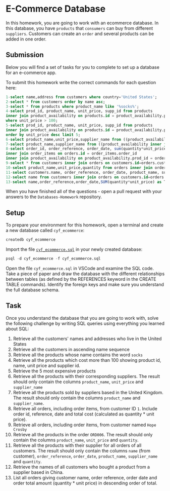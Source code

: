 # E-Commerce Database

In this homework, you are going to work with an ecommerce database. In this database, you have `products` that `consumers` can buy from different `suppliers`. Customers can create an `order` and several products can be added in one order.

## Submission

Below you will find a set of tasks for you to complete to set up a database for an e-commerce app.

To submit this homework write the correct commands for each question here:
```sql
1-select name,address from customers where country='United States';
2-select * from customers order by name asc;
3-select * from products where product_name like '%socks%';
4-select prod_id, product_name, unit_price, supp_id from products
inner join product_availability on products.id = product_availability.prod_id
where unit_price > 100;
5-select prod_id, product_name, unit_price, supp_id from products
inner join product_availability on products.id = product_availability.prod_id
order by unit_price desc limit 5;
6-select product_name,unit_price,supplier_name from ((product_availability inner join products on products.id = product_availability.prod_id) inner join suppliers on product_availability.supp_id=suppliers.id); 
7-select product_name,supplier_name from ((product_availability inner join products on products.id = product_availability.prod_id) inner join suppliers on product_availability.supp_id=suppliers.id) where suppliers.country='United Kingdom';
8-select order_id, order_reference, order_date, sum(quantity*unit_price) as total_cost from orders
inner join order_items on orders.id = order_items.order_id
inner join product_availability on product_availability.prod_id = order_items.product_id and product_availability.supp_id = order_items.supplier_id where customer_id = 1 group by order_id, order_reference, order_date;
9-select * from customers inner join orders on customers.id=orders.customer_id where name='Hope Crosby';
10-select product_name,unit_price,quantity from orders inner join order_items on orders.id=order_items.order_id inner join product_availability on order_items.product_id=product_availability.prod_id inner join products on product_availability.prod_id=products.id where order_reference='ORD006';
11-select customers.name, order_reference, order_date, product_name, supplier_name, quantity from customers inner join orders on customers.id=orders.customer_id inner join order_items on orders.id=order_items.order_id inner join products on products.id=order_items.product_id inner join suppliers on suppliers.id=order_items.supplier_id;
12-select name from customers inner join orders on customers.id=orders.customer_id inner join order_items on orders.id=order_items.order_id inner join suppliers on suppliers.id=order_items.supplier_id where suppliers.country= 'china';
13-select name,order_reference,order_date,SUM(quantity*unit_price) as Total from customers inner join orders on customers.id=orders.customer_id inner join order_items on orders.id=order_items.order_id inner join product_availability on order_items.product_id=product_availability.prod_id group by name, order_reference, order_date order by Total desc;

```

When you have finished all of the questions - open a pull request with your answers to the `Databases-Homework` repository.

## Setup

To prepare your environment for this homework, open a terminal and create a new database called `cyf_ecommerce`:

```sql
createdb cyf_ecommerce
```

Import the file [`cyf_ecommerce.sql`](./cyf_ecommerce.sql) in your newly created database:

```sql
psql -d cyf_ecommerce -f cyf_ecommerce.sql
```

Open the file `cyf_ecommerce.sql` in VSCode and examine the SQL code. Take a piece of paper and draw the database with the different relationships between tables (as defined by the REFERENCES keyword in the CREATE TABLE commands). Identify the foreign keys and make sure you understand the full database schema.

## Task

Once you understand the database that you are going to work with, solve the following challenge by writing SQL queries using everything you learned about SQL:

1. Retrieve all the customers' names and addresses who live in the United States
2. Retrieve all the customers in ascending name sequence
3. Retrieve all the products whose name contains the word `socks`
4. Retrieve all the products which cost more than 100 showing product id, name, unit price and supplier id.
5. Retrieve the 5 most expensive products
6. Retrieve all the products with their corresponding suppliers. The result should only contain the columns `product_name`, `unit_price` and `supplier_name`
7. Retrieve all the products sold by suppliers based in the United Kingdom. The result should only contain the columns `product_name` and `supplier_name`.
8. Retrieve all orders, including order items, from customer ID `1`. Include order id, reference, date and total cost (calculated as quantity * unit price).
9. Retrieve all orders, including order items, from customer named `Hope Crosby`
10. Retrieve all the products in the order `ORD006`. The result should only contain the columns `product_name`, `unit_price` and `quantity`.
11. Retrieve all the products with their supplier for all orders of all customers. The result should only contain the columns `name` (from customer), `order_reference`, `order_date`, `product_name`, `supplier_name` and `quantity`.
12. Retrieve the names of all customers who bought a product from a supplier based in China.
13. List all orders giving customer name, order reference, order date and order total amount (quantity * unit price) in descending order of total.


